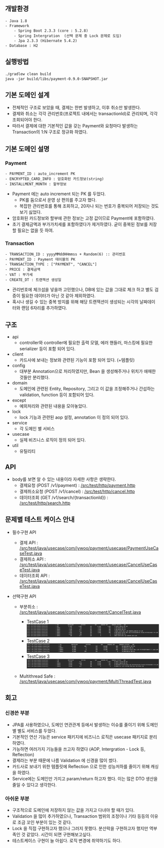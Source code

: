 ## 개발환경

```
- Java 1.8
- Framework
    - Spring Boot 2.3.3 (core : 5.2.8)
    - Spring Intergration  (선택 문제 중 Lock 문제로 도입)
    - Jpa 2.3.3 (Hibernate 5.4.2)
- Database : H2
```

## 실행방법
 ~~~
./gradlew clean build
java -jar build/libs/payment-0.9.0-SNAPSHOT.jar
 ~~~

## 기본 도메인 설계
 - 전체적인 구조로 보았을 때, 결제는 한번 발생하고, 이후 취소만 발생한다.
 - 결제와 취소는 각각 관리번호(프로젝트 내에서는 transactionId)로 관리되며, 각각 조회되어야 한다.
 - 따라서 결제에 대한 기본적인 값을 갖는 Payment와 요청마다 발생하는 Transaction의 1:N 구조로 정규화 하였다.

## 기본 도메인 설명
 ### Payment
 ~~~
 - PAYMENT_ID : auto_increment PK
 - ENCRYPTED_CARD_INFO : 암호화된 카드정보(string)
 - INSTALLMENT_MONTH : 할부정보
 ~~~
 - Payment 에는 auto increment 되는 PK 를 두었다.
    - PK를 둠으로서 운영 상 편의를 주고자 했다.
    - 복잡한 관리번호를 통해 조회하고, 20자나 되는 번호가 중복되어 저장되는 것도 보기 싫었다.
 - 암호화된 카드정보와 할부에 관한 정보는 고정 값이므로 Payment에 포함하였다.
 - 초기 결제금액과 부가가치세를 포함하였다가 제거하였다. 굳이 중복된 정보를 저장할 필요는 없을 듯 하여.
 
 ### Transaction
 ~~~
 - TRANSACTION_ID : yyyyMMddHHmmss + Random(6) :: 관리번호
 - PAYMENT_ID : Payment 테이블의 PK
 - TRANSACTION_TYPE : ["PAYMENT", "CANCEL"]
 - PRICE : 결제금액
 - VAT : 부가세
 - CREATE_DT : 트랜잭션 생성일 
 ~~~
 - 관리번호에 체크섬을 넣을까 고민했으나, DB에 있는 값을 그대로 체크 하고 별도 검증이 필요한 데이터가 아닌 것 같아 제외하였다.
 - 혹시나 생길 수 있는 중복 방지를 위해 해당 트랜잭션이 생성되는 시각의 날짜데이터와 랜덤 6자리를 추가하였다.  

## 구조
 - api
    - controller와 controller에 필요한 출력 모델, 에러 핸들러, 마스킹에 필요한 serializer 등이 포함 되어 있다.
 - client
    - 카드사에 보내는 정보와 관련된 기능이 포함 되어 있다. (+템플릿)
 - config
    - 대부분 Annotation으로 처리하였지만, Bean 을 생성해주거나 위치가 애매한 것들만 분리했다.
 - domain
    - 도메인에 관련된 Entity, Repository, 그리고 이 값을 조정해주거나 간섭하는 validation, function 등이 포함되어 있다.
 - except
    - 예외처리와 관련된 내용을 모아놓았다.
 - lock
    - lock 기능과 관련된 aop 설정, annotation 이 정의 되어 있다.
 - service
    - 각 도메인 별 서비스
 - usecase
    - 실제 비즈니스 로직이 정의 되어 있다.
 - util
    - 유틸리티


## API
 - body를 보면 알 수 있는 내용이라 자세한 사항은 생략한다.
    - 결제요청 (POST /v1/payment) : [/src/test/http/payment.http](./src/test/http/payment.http)
    - 결제취소요청 (POST /v1/cancel) : [/src/test/http/cancel.http](./src/test/http/cancel.http)
    - 데이터조회 (GET /v1/search/{transactionId}) : [/src/test/http/search.http](./src/test/http/search.http)
 

## 문제별 테스트 케이스 안내
- 필수구현 API
    - 결제 API : [/src/test/java/usecase/com/jywoo/payment/usecase/PaymentUseCaseTest.java](./src/test/java/com/jywoo/payment/usecase/PaymentUseCaseTest.java)
    - 결제취소 API : [/src/test/java/usecase/com/jywoo/payment/usecase/CancelUseCaseTest.java](./src/test/java/com/jywoo/payment/usecase/CancelUseCaseTest.java)
    - 데이터조회 API : [/src/test/java/usecase/com/jywoo/payment/usecase/CancelUseCaseTest.java](./src/test/java/com/jywoo/payment/usecase/SearchUseCaseTest.java)

- 선택구현 API
    - 부분취소 : [/src/test/java/usecase/com/jywoo/payment/CancelTest.java](./src/test/java/com/jywoo/payment/CancelTest.java)
        - TestCase 1
        ![./image/cancel_1.png](./image/cancel_1.png)
        - TestCase 2
        ![./image/cancel_2.png](./image/cancel_2.png)
        - TestCase 3
        ![./image/cancel_3.png](./image/cancel_3.png)
        
    - Multithread Safe : [/src/test/java/usecase/com/jywoo/payment/MultiThreadTest.java](./src/test/java/com/jywoo/payment/MultiThreadTest.java)

## 회고
 ### 신경쓴 부분
 - JPA를 사용하였으나, 도메인 연관관계 등에서 발생하는 이슈를 줄이기 위해 도메인 별 별도 서비스를 두었다.
 - 기본적인 연산 기능은 service 패키지에 비즈니스 로직은 usecase 패키지로 분리하였다.
 - 가능하면 여러가지 기능들을 쓰고자 하였다 (AOP, Intergration - Lock 등, Reflection)
 - 결제라는 부분 때문에 나름 Validation 에 신경을 많이 썼다. 
 - 카드사로 보내기 위한 템플릿에 Reflection 으로 인한 성능저하를 줄이기 위해 캐싱을 하였다.
 - Service에는 도메인만 가지고 param/return 하고자 했다. 이는 많은 DTO 생산을 줄일 수 있다고 생각한다. 

 ### 아쉬운 부분
 - 구조적으로 도메인에 저장하지 않는 값을 가지고 다녀야 할 때가 있다.
 - Validation 을 많이 추가하였으나, Transaction 범위의 조정이나 기타 등등의 이유로 조금 꼬인 부분이 있는 것 같다.
 - Lock 을 직접 구현하고자 했으나 그러지 못했다. 분산락을 구현하고자 했지만 역부족인 것 같았다. 시간이 되면 구현해보고싶다.
 - 테스트케이스 구현이 늘 아쉽다. 로직 변경에 취약하기도 하다.
